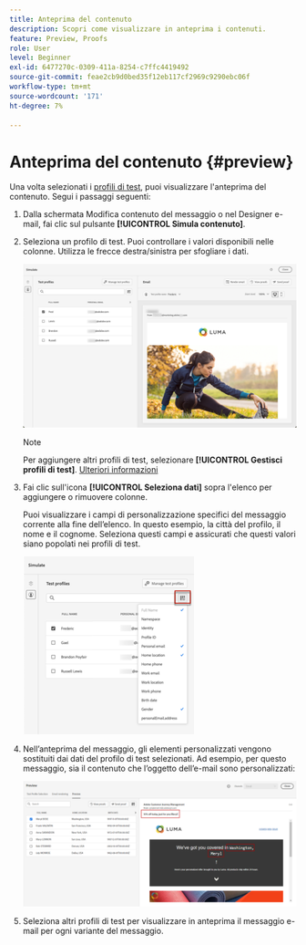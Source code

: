 ```yaml
---
title: Anteprima del contenuto
description: Scopri come visualizzare in anteprima i contenuti.
feature: Preview, Proofs
role: User
level: Beginner
exl-id: 6477270c-0309-411a-8254-c7ffc4419492
source-git-commit: feae2cb9d0bed35f12eb117cf2969c9290ebc06f
workflow-type: tm+mt
source-wordcount: '171'
ht-degree: 7%

---
```


# Anteprima del contenuto {#preview}

Una volta selezionati i [profili di test](test-profiles.md), puoi visualizzare l&#39;anteprima del contenuto. Segui i passaggi seguenti:

1. Dalla schermata Modifica contenuto del messaggio o nel Designer e-mail, fai clic sul pulsante **[!UICONTROL Simula contenuto]**.

1. Seleziona un profilo di test. Puoi controllare i valori disponibili nelle colonne. Utilizza le frecce destra/sinistra per sfogliare i dati.

   ![](../email/assets/preview-select-profile.png)

   >[!NOTE]
   >
   >Per aggiungere altri profili di test, selezionare **[!UICONTROL Gestisci profili di test]**. [Ulteriori informazioni](test-profiles.md)

1. Fai clic sull&#39;icona **[!UICONTROL Seleziona dati]** sopra l&#39;elenco per aggiungere o rimuovere colonne.

   Puoi visualizzare i campi di personalizzazione specifici del messaggio corrente alla fine dell’elenco. In questo esempio, la città del profilo, il nome e il cognome. Seleziona questi campi e assicurati che questi valori siano popolati nei profili di test.

   ![](../email/assets/preview-select-data.png)

1. Nell’anteprima del messaggio, gli elementi personalizzati vengono sostituiti dai dati del profilo di test selezionati. Ad esempio, per questo messaggio, sia il contenuto che l’oggetto dell’e-mail sono personalizzati:

   ![](../email/assets/preview-test-profile.png)

1. Seleziona altri profili di test per visualizzare in anteprima il messaggio e-mail per ogni variante del messaggio.
